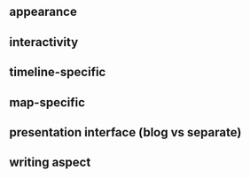 ## appearance

## interactivity

## timeline-specific

## map-specific

## presentation interface (blog vs separate)

## writing aspect